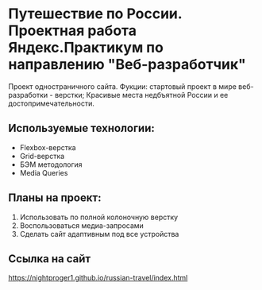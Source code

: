 # Путешествие по России. Проектная работа Яндекс.Практикум по направлению "Веб-разработчик"

Проект одностраничного сайта. Фукции: стартовый проект в мире веб-разработки - верстки; Красивые места недбъятной России и ее достопримечательности.

## Используемые технологии:
* Flexbox-верстка
* Grid-верстка
* БЭМ методология
* Media Queries

## Планы на проект:
1. Использовать по полной колоночную верстку
2. Воспользоваться медиа-запросами
3. Сделать сайт адаптивным под все устройства


## Ссылка на сайт
https://nightproger1.github.io/russian-travel/index.html
